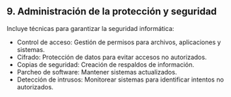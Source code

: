 ## 9. Administración de la protección y seguridad
Incluye técnicas para garantizar la seguridad informática:

- Control de acceso: Gestión de permisos para archivos, aplicaciones y sistemas.
- Cifrado: Protección de datos para evitar accesos no autorizados.
- Copias de seguridad: Creación de respaldos de información.
- Parcheo de software: Mantener sistemas actualizados.
- Detección de intrusos: Monitorear sistemas para identificar intentos no autorizados.